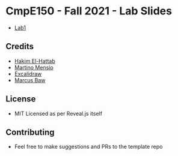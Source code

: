 # CmpE150 - Fall 2021 - Lab Slides

* [Lab1](https://bouncmpe150.github.io/python-slides/lab1.html)

## Credits

* [Hakim El-Hattab](https://twitter.com/hakimel)
* [Martino Mensio](https://twitter.com/MartinoMensio) 
* [Excalidraw](https://excalidraw.com/) 
* [Marcus Baw](https://github.com/pacharanero)

## License

* MIT Licensed as per Reveal.js itself

## Contributing

* Feel free to make suggestions and PRs to the template repo
